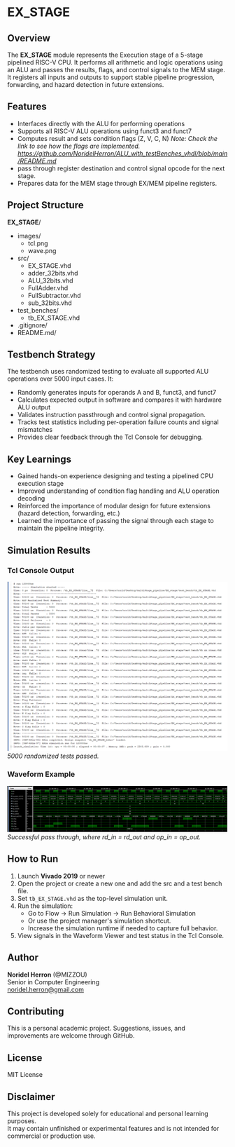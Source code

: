 # EX_STAGE

## Overview
The **EX_STAGE** module represents the Execution stage of a 5-stage pipelined RISC-V CPU. It performs all arithmetic and logic operations using an ALU and passes the results, flags, and control signals to the MEM stage. It registers all inputs and outputs to support stable pipeline progression, forwarding, and hazard detection in future extensions.

## Features
- Interfaces directly with the ALU for performing operations
- Supports all RISC-V ALU operations using funct3 and funct7
- Computes result and sets condition flags (Z, V, C, N)
*Note: Check the link to see how the flags are implemented.
https://github.com/NoridelHerron/ALU_with_testBenches_vhdl/blob/main/README.md*
- pass through register destination and control signal opcode for the next stage.
- Prepares data for the MEM stage through EX/MEM pipeline registers.

## Project Structure
**EX_STAGE**/
- images/
    - tcl.png
    - wave.png
- src/
    - EX_STAGE.vhd
    - adder_32bits.vhd
    - ALU_32bits.vhd
    - FullAdder.vhd
    - FullSubtractor.vhd
    - sub_32bits.vhd
- test_benches/
    - tb_EX_STAGE.vhd
- .gitignore/
- README.md/

## Testbench Strategy
The testbench uses randomized testing to evaluate all supported ALU operations over 5000 input cases. It:
- Randomly generates inputs for operands A and B, funct3, and funct7
- Calculates expected output in software and compares it with hardware ALU output
- Validates instruction passthrough and control signal propagation.
- Tracks test statistics including per-operation failure counts and signal mismatches
- Provides clear feedback through the Tcl Console for debugging.

## Key Learnings
- Gained hands-on experience designing and testing a pipelined CPU execution stage
- Improved understanding of condition flag handling and ALU operation decoding
- Reinforced the importance of modular design for future extensions (hazard detection, forwarding, etc.)
- Learned the importance of passing the signal through each stage to maintain the pipeline integrity.

## Simulation Results
### Tcl Console Output
![Tcl Output – 5000 Cases](images/tcl.png)  
*5000 randomized tests passed.*
### Waveform Example
![Waveform Example](images/wave.png)   
*Successful pass through, where rd_in = rd_out and op_in = op_out.*

## How to Run
1. Launch **Vivado 2019** or newer
2. Open the project or create a new one and add the src and a test bench file.
3.  Set `tb_EX_STAGE.vhd` as the top-level simulation unit.
4. Run the simulation:
    - Go to Flow → Run Simulation → Run Behavioral Simulation
    - Or use the project manager's simulation shortcut.
    - Increase the simulation runtime if needed to capture full behavior.
5. View signals in the Waveform Viewer and test status in the Tcl Console.

## Author
**Noridel Herron** (@MIZZOU)  
Senior in Computer Engineering  
noridel.herron@gmail.com

## Contributing
This is a personal academic project. Suggestions, issues, and improvements are welcome through GitHub.

## License
MIT License

## Disclaimer
This project is developed solely for educational and personal learning purposes.  
It may contain unfinished or experimental features and is not intended for commercial or production use.
